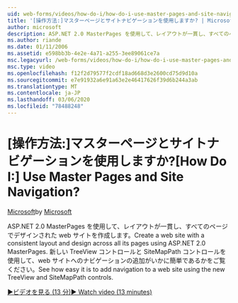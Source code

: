 ```yaml
---
uid: web-forms/videos/how-do-i/how-do-i-use-master-pages-and-site-navigation
title: '[操作方法:]マスターページとサイトナビゲーションを使用しますか? | Microsoft Docs'
author: microsoft
description: ASP.NET 2.0 MasterPages を使用して、レイアウトが一貫し、すべてのページでデザインされた web サイトを作成します。 Web サイトへのナビゲーションの追加がいかに簡単であるかをご覧ください...
ms.author: riande
ms.date: 01/11/2006
ms.assetid: e598bb3b-4e2e-4a71-a255-3ee89061ce7a
msc.legacyurl: /web-forms/videos/how-do-i/how-do-i-use-master-pages-and-site-navigation
msc.type: video
ms.openlocfilehash: f12f2d79577f2cdf18ad668d3e2600cd75d9d10a
ms.sourcegitcommit: e7e91932a6e91a63e2e46417626f39d6b244a3ab
ms.translationtype: MT
ms.contentlocale: ja-JP
ms.lasthandoff: 03/06/2020
ms.locfileid: "78488248"
---
```

# <a name="how-do-i-use-master-pages-and-site-navigation"></a><span data-ttu-id="174ae-105">[操作方法:]マスターページとサイトナビゲーションを使用しますか?</span><span class="sxs-lookup"><span data-stu-id="174ae-105">[How Do I:] Use Master Pages and Site Navigation?</span></span>

<span data-ttu-id="174ae-106">[Microsoft](https://github.com/microsoft)</span><span class="sxs-lookup"><span data-stu-id="174ae-106">by [Microsoft](https://github.com/microsoft)</span></span>

<span data-ttu-id="174ae-107">ASP.NET 2.0 MasterPages を使用して、レイアウトが一貫し、すべてのページでデザインされた web サイトを作成します。</span><span class="sxs-lookup"><span data-stu-id="174ae-107">Create a web site with a consistent layout and design across all its pages using ASP.NET 2.0 MasterPages.</span></span> <span data-ttu-id="174ae-108">新しい TreeView コントロールと SiteMapPath コントロールを使用して、web サイトへのナビゲーションの追加がいかに簡単であるかをご覧ください。</span><span class="sxs-lookup"><span data-stu-id="174ae-108">See how easy it is to add navigation to a web site using the new TreeView and SiteMapPath controls.</span></span>

[<span data-ttu-id="174ae-109">&#9654;ビデオを見る (13 分)</span><span class="sxs-lookup"><span data-stu-id="174ae-109">&#9654; Watch video (13 minutes)</span></span>](https://channel9.msdn.com/Blogs/ASP-NET-Site-Videos/how-do-i-use-master-pages-and-site-navigation)

